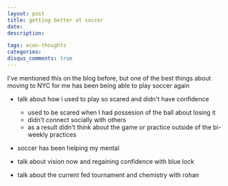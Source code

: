 ```yaml
---
layout: post
title: getting better at soccer
date: 
description: 

tags: econ-thoughts
categories:
disqus_comments: true
---
```


I've mentioned this on the blog before, but one of the best things about moving to NYC for me has been being able to play soccer again

- talk about how i used to play so scared and didn't have confidence
    - used to be scared when I had possesion of the ball about losing it
    - didn't connect socially with others
    - as a result didn't think about the game or practice outside of the bi-weekly practices

- soccer has been helping my mental
- talk about vision now and regaining confidence with blue lock
- talk about the current fed tournament and chemistry with rohan